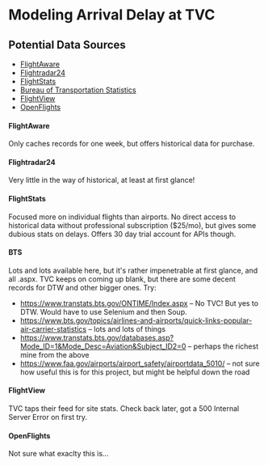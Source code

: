 # Modeling Arrival Delay at TVC

## Potential Data Sources
* [FlightAware](https://flightaware.com/)
* [Flightradar24](https://www.flightradar24.com/data/)
* [FlightStats](https://www.flightstats.com/go/Home/home.do)
* [Bureau of Transportation Statistics](https://www.transtats.bts.gov/)
* [FlightView](https://www.flightview.com/)
* [OpenFlights](https://openflights.org/data.html)

#### FlightAware
Only caches records for one week, but offers historical data for purchase.

#### Flightradar24
Very little in the way of historical, at least at first glance!

#### FlightStats
Focused more on individual flights than airports. No direct access to historical data without professional subscription ($25/mo), but gives some dubious stats on delays. Offers 30 day trial account for APIs though.

#### BTS
Lots and lots available here, but it's rather impenetrable at first glance, and all .aspx. TVC keeps on coming up blank, but there are some decent records for DTW and other bigger ones. Try:
* https://www.transtats.bts.gov/ONTIME/Index.aspx – No TVC! But yes to DTW. Would have to use Selenium and then Soup.
* https://www.bts.gov/topics/airlines-and-airports/quick-links-popular-air-carrier-statistics – lots and lots of things
* https://www.transtats.bts.gov/databases.asp?Mode_ID=1&Mode_Desc=Aviation&Subject_ID2=0 – perhaps the richest mine from the above
* https://www.faa.gov/airports/airport_safety/airportdata_5010/ – not sure how useful this is for this project, but might be helpful down the road

#### FlightView
TVC taps their feed for site stats. Check back later, got a 500 Internal Server Error on first try.

#### OpenFlights
Not sure what exaclty this is...
